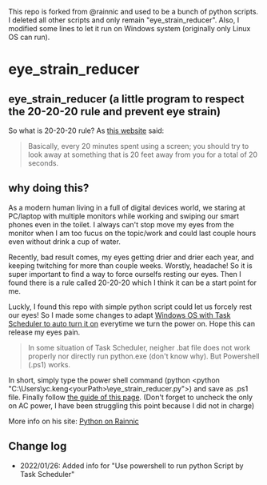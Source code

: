 This repo is forked from @rainnic and used to be a bunch of python scripts. I deleted all other scripts and only remain "eye_strain_reducer". Also, I modified some lines to let it run on Windows system (originally only Linux OS can run).  

# eye_strain_reducer 
## eye_strain_reducer (a little program to respect the 20-20-20 rule and prevent eye strain)  
So what is 20-20-20 rule? As [this website](https://advancedeyecaremd.net/20-20-20-tipstopreventeyestrain/#:~:text=Try%20your%20best%20to%20remember,when%20your%20eyes%20feel%20dry.&text=Blink%20often%20to%20help%20replenish%20your%20eye's%20own%20tears) said: 
>Basically, every 20 minutes spent using a screen; you should try to look away at something that is 20 feet away from you for a total of 20 seconds.

## why doing this?

As a modern human living in a full of digital devices world, we staring at PC/laptop with multiple monitors while working and swiping our smart phones even in the toilet. I always can't stop move my eyes from the monitor when I am too fucus on the topic/work and could last couple hours even without drink a cup of water. 

Recently, bad result comes, my eyes getting drier and drier each year, and keeping twitching for more than couple weeks. Worstly, headache! So it is super important to find a way to force ourselfs resting our eyes. Then I found there is a rule called 20-20-20 which I think it can be a start point for me. 

Luckly, I found this repo with simple python script could let us forcely rest our eyes! So I made some changes to adapt [Windows OS with Task Scheduler to auto turn it on](https://www.jcchouinard.com/python-automation-using-task-scheduler/) everytime we turn the power on. Hope this can release my eyes pain. 

> In some situation of Task Scheduler, neigher .bat file does not work properly nor directly run python.exe (don't know why). But Powershell (.ps1) works.

In short, simply type the power shell command (python <python "C:\Users\yc.keng\<yourPath>\eye_strain_reducer.py">) and save as .ps1 file. Finally follow [the guide of this page](https://blog.netwrix.com/2018/07/03/how-to-automate-powershell-scripts-with-task-scheduler/). (Don't forget to uncheck the only on AC power, I have been struggling this point because I did not in charge) 

More info on his site:
[Python on Rainnic](https://rainnic.altervista.org/tag/python)


## Change log

- 2022/01/26: Added info for "Use powershell to run python Script by Task Scheduler"

